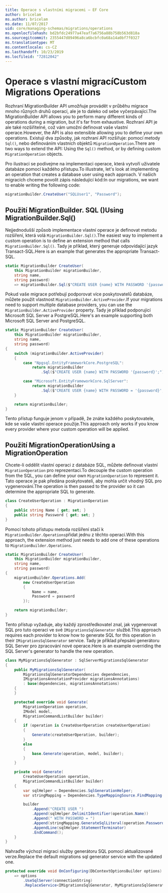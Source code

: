 ```yaml
---
title: Operace s vlastními migracemi – EF Core
author: bricelam
ms.author: bricelam
ms.date: 11/07/2017
uid: core/managing-schemas/migrations/operations
ms.openlocfilehash: bd2bfdc24977a47eaf7a6756a88b758b563d818a
ms.sourcegitcommit: 2355447d89496a8ca6bcbfc0a68a14a0bf7f0327
ms.translationtype: MT
ms.contentlocale: cs-CZ
ms.lasthandoff: 10/23/2019
ms.locfileid: "72812042"
---
```

# <a name="custom-migrations-operations"></a><span data-ttu-id="a8c3d-102">Operace s vlastní migrací</span><span class="sxs-lookup"><span data-stu-id="a8c3d-102">Custom Migrations Operations</span></span>

<span data-ttu-id="a8c3d-103">Rozhraní MigrationBuilder API umožňuje provádět v průběhu migrace mnoho různých druhů operací, ale je to daleko od sebe vyčerpávající.</span><span class="sxs-lookup"><span data-stu-id="a8c3d-103">The MigrationBuilder API allows you to perform many different kinds of operations during a migration, but it's far from exhaustive.</span></span> <span data-ttu-id="a8c3d-104">Rozhraní API je ale také rozšiřitelné, což vám umožní definovat vaše vlastní operace.</span><span class="sxs-lookup"><span data-stu-id="a8c3d-104">However, the API is also extensible allowing you to define your own operations.</span></span> <span data-ttu-id="a8c3d-105">Existují dva způsoby, jak rozhraní API rozšiřuje: pomocí metody `Sql()`, nebo definováním vlastních objektů `MigrationOperation`.</span><span class="sxs-lookup"><span data-stu-id="a8c3d-105">There are two ways to extend the API: Using the `Sql()` method, or by defining custom `MigrationOperation` objects.</span></span>

<span data-ttu-id="a8c3d-106">Pro ilustraci se podívejme na implementaci operace, která vytvoří uživatele databáze pomocí každého přístupu.</span><span class="sxs-lookup"><span data-stu-id="a8c3d-106">To illustrate, let's look at implementing an operation that creates a database user using each approach.</span></span> <span data-ttu-id="a8c3d-107">V našich migracích chceme povolit zápis následující kód:</span><span class="sxs-lookup"><span data-stu-id="a8c3d-107">In our migrations, we want to enable writing the following code:</span></span>

``` csharp
migrationBuilder.CreateUser("SQLUser1", "Password");
```

## <a name="using-migrationbuildersql"></a><span data-ttu-id="a8c3d-108">Použití MigrationBuilder. SQL ()</span><span class="sxs-lookup"><span data-stu-id="a8c3d-108">Using MigrationBuilder.Sql()</span></span>

<span data-ttu-id="a8c3d-109">Nejjednodušší způsob implementace vlastní operace je definovat metodu rozšíření, která volá `MigrationBuilder.Sql()`.</span><span class="sxs-lookup"><span data-stu-id="a8c3d-109">The easiest way to implement a custom operation is to define an extension method that calls `MigrationBuilder.Sql()`.</span></span> <span data-ttu-id="a8c3d-110">Tady je příklad, který generuje odpovídající jazyk Transact-SQL.</span><span class="sxs-lookup"><span data-stu-id="a8c3d-110">Here is an example that generates the appropriate Transact-SQL.</span></span>

``` csharp
static MigrationBuilder CreateUser(
    this MigrationBuilder migrationBuilder,
    string name,
    string password)
    => migrationBuilder.Sql($"CREATE USER {name} WITH PASSWORD '{password}';");
```

<span data-ttu-id="a8c3d-111">Pokud vaše migrace potřebují podporovat více poskytovatelů databáze, můžete použít vlastnost `MigrationBuilder.ActiveProvider`.</span><span class="sxs-lookup"><span data-stu-id="a8c3d-111">If your migrations need to support multiple database providers, you can use the `MigrationBuilder.ActiveProvider` property.</span></span> <span data-ttu-id="a8c3d-112">Tady je příklad podporující Microsoft SQL Server a PostgreSQL.</span><span class="sxs-lookup"><span data-stu-id="a8c3d-112">Here's an example supporting both Microsoft SQL Server and PostgreSQL.</span></span>

``` csharp
static MigrationBuilder CreateUser(
    this MigrationBuilder migrationBuilder,
    string name,
    string password)
{
    switch (migrationBuilder.ActiveProvider)
    {
        case "Npgsql.EntityFrameworkCore.PostgreSQL":
            return migrationBuilder
                .Sql($"CREATE USER {name} WITH PASSWORD '{password}';");

        case "Microsoft.EntityFrameworkCore.SqlServer":
            return migrationBuilder
                .Sql($"CREATE USER {name} WITH PASSWORD = '{password}';");
    }

    return migrationBuilder;
}
```

<span data-ttu-id="a8c3d-113">Tento přístup funguje jenom v případě, že znáte každého poskytovatele, kde se vaše vlastní operace použije.</span><span class="sxs-lookup"><span data-stu-id="a8c3d-113">This approach only works if you know every provider where your custom operation will be applied.</span></span>

## <a name="using-a-migrationoperation"></a><span data-ttu-id="a8c3d-114">Použití MigrationOperation</span><span class="sxs-lookup"><span data-stu-id="a8c3d-114">Using a MigrationOperation</span></span>

<span data-ttu-id="a8c3d-115">Chcete-li oddělit vlastní operaci z databáze SQL, můžete definovat vlastní `MigrationOperation` pro reprezentaci.</span><span class="sxs-lookup"><span data-stu-id="a8c3d-115">To decouple the custom operation from the SQL, you can define your own `MigrationOperation` to represent it.</span></span> <span data-ttu-id="a8c3d-116">Tato operace je pak předána poskytovateli, aby mohla určit vhodný SQL pro vygenerování.</span><span class="sxs-lookup"><span data-stu-id="a8c3d-116">The operation is then passed to the provider so it can determine the appropriate SQL to generate.</span></span>

``` csharp
class CreateUserOperation : MigrationOperation
{
    public string Name { get; set; }
    public string Password { get; set; }
}
```

<span data-ttu-id="a8c3d-117">Pomocí tohoto přístupu metoda rozšíření stačí k `MigrationBuilder.Operations`přidat jednu z těchto operací.</span><span class="sxs-lookup"><span data-stu-id="a8c3d-117">With this approach, the extension method just needs to add one of these operations to `MigrationBuilder.Operations`.</span></span>

``` csharp
static MigrationBuilder CreateUser(
    this MigrationBuilder migrationBuilder,
    string name,
    string password)
{
    migrationBuilder.Operations.Add(
        new CreateUserOperation
        {
            Name = name,
            Password = password
        });

    return migrationBuilder;
}
```

<span data-ttu-id="a8c3d-118">Tento přístup vyžaduje, aby každý zprostředkovatel znal, jak vygenerovat SQL pro tuto operaci ve své `IMigrationsSqlGenerator` službě.</span><span class="sxs-lookup"><span data-stu-id="a8c3d-118">This approach requires each provider to know how to generate SQL for this operation in their `IMigrationsSqlGenerator` service.</span></span> <span data-ttu-id="a8c3d-119">Tady je příklad přepsání generátoru SQL Server pro zpracování nové operace.</span><span class="sxs-lookup"><span data-stu-id="a8c3d-119">Here is an example overriding the SQL Server's generator to handle the new operation.</span></span>

``` csharp
class MyMigrationsSqlGenerator : SqlServerMigrationsSqlGenerator
{
    public MyMigrationsSqlGenerator(
        MigrationsSqlGeneratorDependencies dependencies,
        IMigrationsAnnotationProvider migrationsAnnotations)
        : base(dependencies, migrationsAnnotations)
    {
    }

    protected override void Generate(
        MigrationOperation operation,
        IModel model,
        MigrationCommandListBuilder builder)
    {
        if (operation is CreateUserOperation createUserOperation)
        {
            Generate(createUserOperation, builder);
        }
        else
        {
            base.Generate(operation, model, builder);
        }
    }

    private void Generate(
        CreateUserOperation operation,
        MigrationCommandListBuilder builder)
    {
        var sqlHelper = Dependencies.SqlGenerationHelper;
        var stringMapping = Dependencies.TypeMappingSource.FindMapping(typeof(string));

        builder
            .Append("CREATE USER ")
            .Append(sqlHelper.DelimitIdentifier(operation.Name))
            .Append(" WITH PASSWORD = ")
            .Append(stringMapping.GenerateSqlLiteral(operation.Password))
            .AppendLine(sqlHelper.StatementTerminator)
            .EndCommand();
    }
}
```

<span data-ttu-id="a8c3d-120">Nahraďte výchozí migraci služby generátoru SQL pomocí aktualizované verze.</span><span class="sxs-lookup"><span data-stu-id="a8c3d-120">Replace the default migrations sql generator service with the updated one.</span></span>

``` csharp
protected override void OnConfiguring(DbContextOptionsBuilder options)
    => options
        .UseSqlServer(connectionString)
        .ReplaceService<IMigrationsSqlGenerator, MyMigrationsSqlGenerator>();
```
